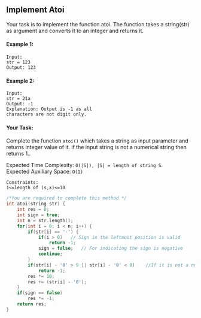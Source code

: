 ## Implement Atoi

Your task is to implement the function atoi. The function takes a string(str) as argument and converts it to an integer and returns it.

#### Example 1:

```
Input:
str = 123
Output: 123
```

#### Example 2:

```
Input:
str = 21a
Output: -1
Explanation: Output is -1 as all
characters are not digit only.
```

#### Your Task:

Complete the function `atoi()` which takes a string as input parameter and returns integer value of it. if the input string is not a numerical string then returns 1..

Expected Time Complexity: `O(|S|), |S| = length of string S`.  
Expected Auxiliary Space: `O(1)`

```
Constraints:
1<=length of (s,x)<=10
```

```c++
/*You are required to complete this method */
int atoi(string str) {
    int res = 0;
    int sign = true;
    int n = str.length();
    for(int i = 0; i < n; i++) {
        if(str[i] == '-') {
            if(i > 0)   // Sign in the leftmost position is valid
                return -1;
            sign = false;   // For indicating the sign is negative
            continue;
        }
        if(str[i] - '0' > 9 || str[i] - '0' < 0)    //If it is not a number;
            return -1;
        res *= 10;
        res += (str[i] - '0');
    }
    if(sign == false)
        res *= -1;
    return res;
}
```
